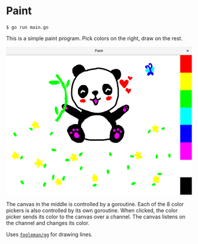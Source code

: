 # Paint

```
$ go run main.go
```

This is a simple paint program. Pick colors on the right, draw on the rest.

![Screenshot](screenshot.png)

The canvas in the middle is controlled by a goroutine. Each of the 8 color pickers is also controlled by its own goroutine. When clicked, the color picker sends its color to the canvas over a channel. The canvas listens on the channel and changes its color.

Uses [`fogleman/gg`](https://github.com/fogleman/gg) for drawing lines.
